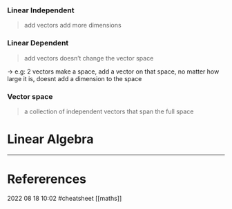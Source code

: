 ### Linear Independent

> add vectors add more dimensions

### Linear Dependent

> add vectors doesn’t change the vector space

→ e.g: 2 vectors make a space, add a vector on that space, no matter how large it is, doesnt add a dimension to the space

### Vector space

> a collection of independent vectors that span the full space












# Linear Algebra
--- 
# Refererences 




2022 08 18 10:02
#cheatsheet  [[maths]] 